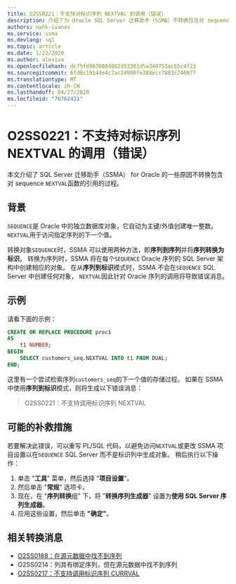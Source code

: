 ```yaml
---
title: O2SS0221：不支持对标识序列 NEXTVAL 的调用（错误）
description: 介绍了为 Oracle SQL Server 迁移助手（SSMA）不转换包含对 sequence NEXTVAL 函数引用的过程的一些原因。
authors: nahk-ivanov
ms.service: ssma
ms.devlang: sql
ms.topic: article
ms.date: 1/22/2020
ms.author: alexiva
ms.openlocfilehash: dc75fd983888d002d53381d5a340751ac65c4f23
ms.sourcegitcommit: 6fd8c1914de4c7ac24900fe388ecc7883c740077
ms.translationtype: MT
ms.contentlocale: zh-CN
ms.lasthandoff: 04/27/2020
ms.locfileid: "76762431"
---
```

# <a name="o2ss0221-call-to-identity-sequence-nextval-not-supported-error"></a>O2SS0221：不支持对标识序列 NEXTVAL 的调用（错误）

本文介绍了 SQL Server 迁移助手（SSMA） for Oracle 的一些原因不转换包含对 sequence `NEXTVAL`函数的引用的过程。

## <a name="background"></a>背景

`SEQUENCE`是 Oracle 中的独立数据库对象，它自动为主键/外值创建唯一整数。 `NEXTVAL`用于访问指定序列的下一个值。

转换对象`SEQUENCE`时，SSMA 可以使用两种方法，即**序列到序列**并将**序列转换为标识**。 转换为序列时，SSMA 将在每个`SEQUENCE` Oracle 序列的 SQL Server 架构中创建相应的对象。 在从**序列到标识**模式时，SSMA 不会在`SEQUENCE` SQL Server 中创建任何对象， `NEXTVAL`因此针对 Oracle 序列的调用将导致错误消息。

## <a name="example"></a>示例

请看下面的示例：

```sql
CREATE OR REPLACE PROCEDURE proc1
AS
    t1 NUMBER;
BEGIN
    SELECT customers_seq.NEXTVAL INTO t1 FROM DUAL;
END;
```

这里有一个尝试检索序列`customers_seq`的下一个值的存储过程。 如果在 SSMA 中使用**序列到标识**模式，则将生成以下错误消息：

> O2SS0221：不支持调用标识序列 NEXTVAL

## <a name="possible-remedies"></a>可能的补救措施

若要解决此错误，可以重写 PL/SQL 代码，以避免访问`NEXTVAL`或更改 SSMA 项目设置以在`SEQUENCE` SQL Server 而不是标识列中生成对象。 稍后执行以下操作：

1. 单击 "**工具**" 菜单，然后选择 "**项目设置**"。
2. 然后单击 "**常规**" 选项卡。
3. 现在，在 "**序列转换**组" 下，将 "**转换序列生成器**" 设置为**使用 SQL Server 序列生成器**。
4. 应用这些设置，然后单击 **"确定"**。

## <a name="related-conversion-messages"></a>相关转换消息

* [O2SS0188：在源元数据中找不到序列](o2ss0188.md)
* O2SS0214：列具有绑定序列，但在源元数据中找不到序列
* [O2SS0217：不支持调用标识序列 CURRVAL](o2ss0217.md)
